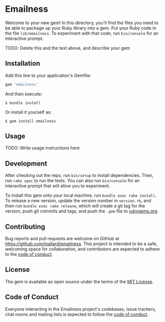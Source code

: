 # Emailness

Welcome to your new gem! In this directory, you'll find the files you need to be able to package up your Ruby library into a gem. Put your Ruby code in the file `lib/emailness`. To experiment with that code, run `bin/console` for an interactive prompt.

TODO: Delete this and the text above, and describe your gem

## Installation

Add this line to your application's Gemfile:

```ruby
gem 'emailness'
```

And then execute:

    $ bundle install

Or install it yourself as:

    $ gem install emailness

## Usage

TODO: Write usage instructions here

## Development

After checking out the repo, run `bin/setup` to install dependencies. Then, run `rake spec` to run the tests. You can also run `bin/console` for an interactive prompt that will allow you to experiment.

To install this gem onto your local machine, run `bundle exec rake install`. To release a new version, update the version number in `version.rb`, and then run `bundle exec rake release`, which will create a git tag for the version, push git commits and tags, and push the `.gem` file to [rubygems.org](https://rubygems.org).

## Contributing

Bug reports and pull requests are welcome on GitHub at https://github.com/joallard/emailness. This project is intended to be a safe, welcoming space for collaboration, and contributors are expected to adhere to the [code of conduct](https://github.com/joallard/emailness/blob/master/CODE_OF_CONDUCT.md).


## License

The gem is available as open source under the terms of the [MIT License](https://opensource.org/licenses/MIT).

## Code of Conduct

Everyone interacting in the Emailness project's codebases, issue trackers, chat rooms and mailing lists is expected to follow the [code of conduct](https://github.com/joallard/emailness/blob/master/CODE_OF_CONDUCT.md).

